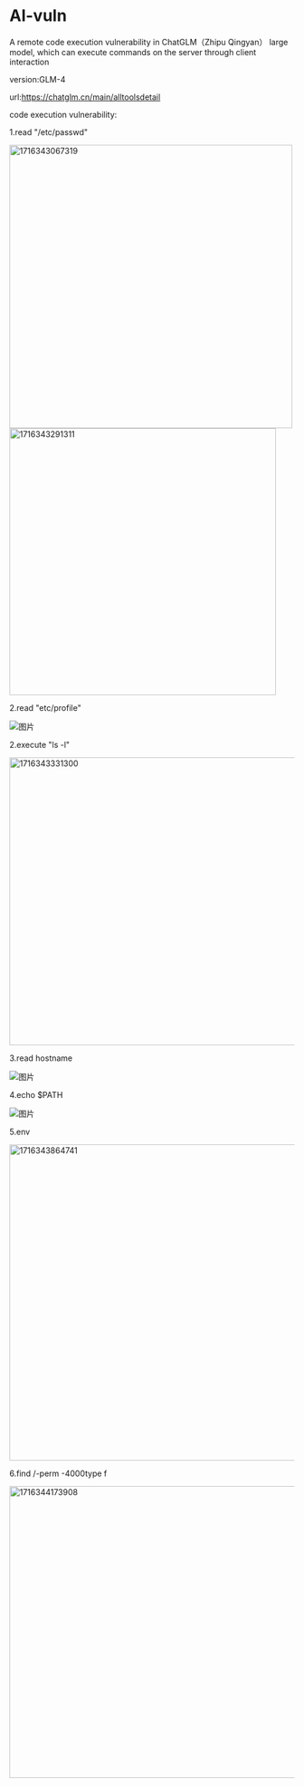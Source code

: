 # AI-vuln
A remote code execution vulnerability in ChatGLM（Zhipu Qingyan） large model, which can execute commands on the server through client interaction

version:GLM-4

url:https://chatglm.cn/main/alltoolsdetail

code execution vulnerability:

1.read "/etc/passwd"

<img width="500" alt="1716343067319" src="https://github.com/Sadw11v/AI-vuln/assets/130206491/04f841df-59a3-49db-9af4-c37e4f98c965">
<img width="471" alt="1716343291311" src="https://github.com/Sadw11v/AI-vuln/assets/130206491/6e441e62-b977-48d0-bfc7-f14bf77c98ad">

2.read "etc/profile"

![图片](https://github.com/Sadw11v/AI-vuln/assets/130206491/4c61f1df-2f64-4770-864c-1f3dbbb14d1a)


2.execute "ls -l"

<img width="508" alt="1716343331300" src="https://github.com/Sadw11v/AI-vuln/assets/130206491/c2f1fba2-86e0-4a22-97ea-1bb1bacf9f65">

3.read hostname

![图片](https://github.com/Sadw11v/AI-vuln/assets/130206491/bcd61076-9f5b-4ae5-ab1a-759b91d6c7c7)

4.echo $PATH

![图片](https://github.com/Sadw11v/AI-vuln/assets/130206491/9e534616-43ed-425e-adc3-9ec4c38d0f51)

5.env

<img width="558" alt="1716343864741" src="https://github.com/Sadw11v/AI-vuln/assets/130206491/3db97776-192f-4b0f-b92c-fafa99202572">

6.find /-perm -4000type f

<img width="515" alt="1716344173908" src="https://github.com/Sadw11v/AI-vuln/assets/130206491/337ed454-f0c5-404a-83ff-917dbb9a3609">




